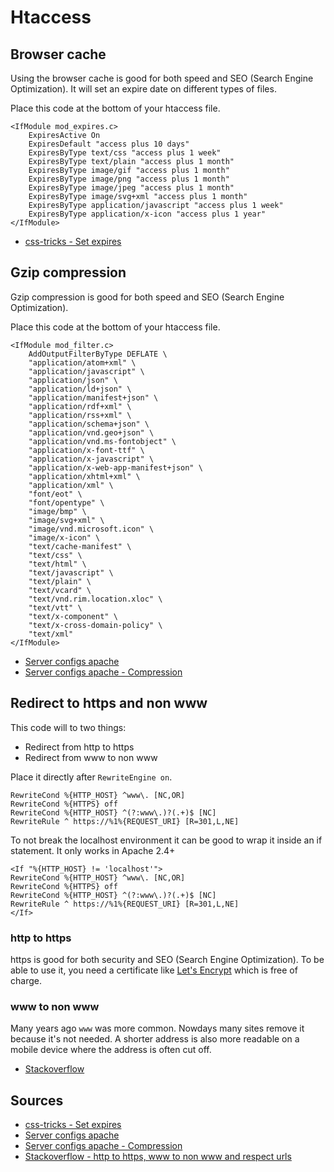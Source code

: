 # Htaccess

## Browser cache

Using the browser cache is good for both speed and SEO (Search Engine Optimization). It will set an expire date on different types of files.

Place this code at the bottom of your htaccess file.

```text
<IfModule mod_expires.c>
	ExpiresActive On
	ExpiresDefault "access plus 10 days"
	ExpiresByType text/css "access plus 1 week"
	ExpiresByType text/plain "access plus 1 month"
	ExpiresByType image/gif "access plus 1 month"
	ExpiresByType image/png "access plus 1 month"
	ExpiresByType image/jpeg "access plus 1 month"
	ExpiresByType image/svg+xml "access plus 1 month"
	ExpiresByType application/javascript "access plus 1 week"
	ExpiresByType application/x-icon "access plus 1 year"
</IfModule>
```

- [css-tricks - Set expires](https://css-tricks.com/snippets/htaccess/set-expires/)

## Gzip compression

Gzip compression is good for both speed and SEO (Search Engine Optimization).

Place this code at the bottom of your htaccess file.

```text
<IfModule mod_filter.c>
	AddOutputFilterByType DEFLATE \
	"application/atom+xml" \
	"application/javascript" \
	"application/json" \
	"application/ld+json" \
	"application/manifest+json" \
	"application/rdf+xml" \
	"application/rss+xml" \
	"application/schema+json" \
	"application/vnd.geo+json" \
	"application/vnd.ms-fontobject" \
	"application/x-font-ttf" \
	"application/x-javascript" \
	"application/x-web-app-manifest+json" \
	"application/xhtml+xml" \
	"application/xml" \
	"font/eot" \
	"font/opentype" \
	"image/bmp" \
	"image/svg+xml" \
	"image/vnd.microsoft.icon" \
	"image/x-icon" \
	"text/cache-manifest" \
	"text/css" \
	"text/html" \
	"text/javascript" \
	"text/plain" \
	"text/vcard" \
	"text/vnd.rim.location.xloc" \
	"text/vtt" \
	"text/x-component" \
	"text/x-cross-domain-policy" \
	"text/xml"
</IfModule>
```

- [Server configs apache](https://github.com/h5bp/server-configs-apache)
- [Server configs apache - Compression](https://github.com/h5bp/server-configs-apache/blob/master/src/web_performance/compression.conf)

## Redirect to https and non www

This code will to two things:

- Redirect from http to https
- Redirect from www to non www

Place it directly after `RewriteEngine on`.

```text
RewriteCond %{HTTP_HOST} ^www\. [NC,OR]
RewriteCond %{HTTPS} off
RewriteCond %{HTTP_HOST} ^(?:www\.)?(.+)$ [NC]
RewriteRule ^ https://%1%{REQUEST_URI} [R=301,L,NE]
```

To not break the localhost environment it can be good to wrap it inside an if statement. It only works in Apache 2.4+

```text
<If "%{HTTP_HOST} != 'localhost'">
RewriteCond %{HTTP_HOST} ^www\. [NC,OR]
RewriteCond %{HTTPS} off
RewriteCond %{HTTP_HOST} ^(?:www\.)?(.+)$ [NC]
RewriteRule ^ https://%1%{REQUEST_URI} [R=301,L,NE]
</If>
```

### http to https

https is good for both security and SEO (Search Engine Optimization). To be able to use it, you need a certificate like [Let's Encrypt](https://letsencrypt.org/) which is free of charge.

### www to non www

Many years ago `www` was more common. Nowdays many sites remove it because it's not needed. A shorter address is also more readable on a mobile device where the address is often cut off.

- [Stackoverflow](http://stackoverflow.com/questions/39973281/)

## Sources

- [css-tricks - Set expires](https://css-tricks.com/snippets/htaccess/set-expires/)
- [Server configs apache](https://github.com/h5bp/server-configs-apache)
- [Server configs apache - Compression](https://github.com/h5bp/server-configs-apache/blob/master/src/web_performance/compression.conf)
- [Stackoverflow - http to https, www to non www and respect urls](http://stackoverflow.com/questions/39973281/)

